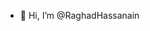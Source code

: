 - 👋 Hi, I’m @RaghadHassanain
<!---
RaghadHassanain/RaghadHassanain is a ✨ special ✨ repository because its `README.md` (this file) appears on your GitHub profile.
You can click the Preview link to take a look at your changes.
--->
